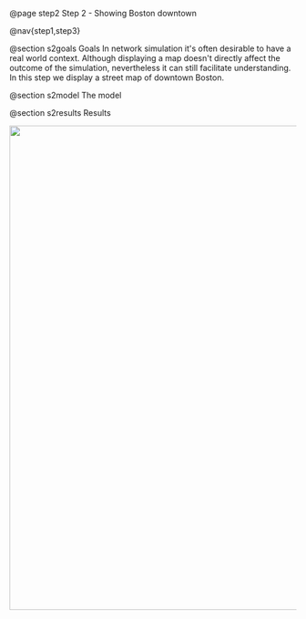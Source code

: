 @page step2 Step 2 - Showing Boston downtown

@nav{step1,step3}

@section s2goals Goals
In network simulation it's often desirable to have a real world context. Although displaying a map
doesn't directly affect the outcome of the simulation, nevertheless it can still facilitate understanding.
In this step we display a street map of downtown Boston.

@section s2model The model
<!--
Here is the NED file of the network:
@dontinclude VisualizationNetworks.ned
@skip network VisualizationA
@until ####

This is a very simple model, contains an <tt>IntegratedVisualizer</tt> and an <tt>OsgGeographicCoordinateSystem</tt> submodule. The visualizer is responsible all of phenomenon, that we can see on the playground.
We can change their parameters in the <tt>omnetpp.ini</tt> file.
The ini file contains the parameters of these submodules.

@dontinclude omnetpp.ini
@skipline [Config Visualization01]
@until ####

In this part of the file, there are some coordinate system and the scene visualizer parameters. 
<i>Coordinatesystem</i> parameters set the longitude, latitude and altitude coordinate of the playground origin and the heading of it.
<tt>SceneVisualizer</tt> parameters set the visualizer type. 
We add a map to the simulation with the <tt>mapFile</tt> parameter. 
Besides these options we turn off the playground shading and configure the opacity and the color of the playground. 
We need to make the playground transparent, because it's over the map, and later if we place a node, we can't see the map under of the area from the origin to the node. 
With the <tt>axisLength</tt> parameter we can change the axis' size on the map.
-->
@section s2results Results

<img src="step2_map_without_axis.png" width="850">
<!--
When we start the simulation we can see what we expected. 
There's the map of Boston downtown with axis.

Using the mouse, we can move and rotate the camera. 
If we hold down the left mouse button, we can navigate on the map. 
Holding down the mouse wheel or both mouse button at the same time we can rotate the camera, and if we scroll up and down we can zoom out and in. 
If we click with the right mouse button, we can change between camera modes.
In the top right corner of the playground, we can change between 3D Scene view mode and Module view.
-->

Sources: @ref omnetpp.ini, @ref VisualizationNetworks.ned

